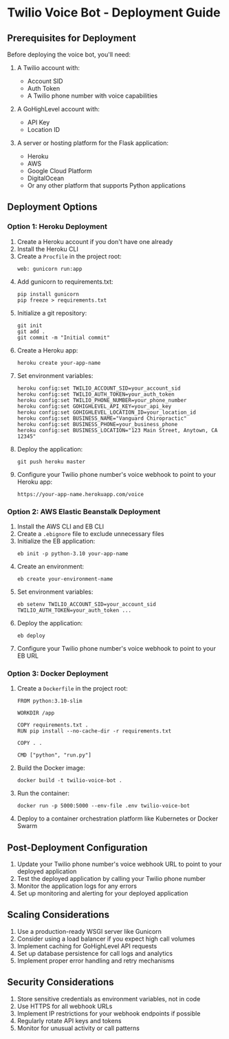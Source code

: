 # Twilio Voice Bot - Deployment Guide

## Prerequisites for Deployment

Before deploying the voice bot, you'll need:

1. A Twilio account with:
   - Account SID
   - Auth Token
   - A Twilio phone number with voice capabilities

2. A GoHighLevel account with:
   - API Key
   - Location ID

3. A server or hosting platform for the Flask application:
   - Heroku
   - AWS
   - Google Cloud Platform
   - DigitalOcean
   - Or any other platform that supports Python applications

## Deployment Options

### Option 1: Heroku Deployment

1. Create a Heroku account if you don't have one already
2. Install the Heroku CLI
3. Create a `Procfile` in the project root:
   ```
   web: gunicorn run:app
   ```
4. Add gunicorn to requirements.txt:
   ```
   pip install gunicorn
   pip freeze > requirements.txt
   ```
5. Initialize a git repository:
   ```
   git init
   git add .
   git commit -m "Initial commit"
   ```
6. Create a Heroku app:
   ```
   heroku create your-app-name
   ```
7. Set environment variables:
   ```
   heroku config:set TWILIO_ACCOUNT_SID=your_account_sid
   heroku config:set TWILIO_AUTH_TOKEN=your_auth_token
   heroku config:set TWILIO_PHONE_NUMBER=your_phone_number
   heroku config:set GOHIGHLEVEL_API_KEY=your_api_key
   heroku config:set GOHIGHLEVEL_LOCATION_ID=your_location_id
   heroku config:set BUSINESS_NAME="Vanguard Chiropractic"
   heroku config:set BUSINESS_PHONE=your_business_phone
   heroku config:set BUSINESS_LOCATION="123 Main Street, Anytown, CA 12345"
   ```
8. Deploy the application:
   ```
   git push heroku master
   ```
9. Configure your Twilio phone number's voice webhook to point to your Heroku app:
   ```
   https://your-app-name.herokuapp.com/voice
   ```

### Option 2: AWS Elastic Beanstalk Deployment

1. Install the AWS CLI and EB CLI
2. Create a `.ebignore` file to exclude unnecessary files
3. Initialize the EB application:
   ```
   eb init -p python-3.10 your-app-name
   ```
4. Create an environment:
   ```
   eb create your-environment-name
   ```
5. Set environment variables:
   ```
   eb setenv TWILIO_ACCOUNT_SID=your_account_sid TWILIO_AUTH_TOKEN=your_auth_token ...
   ```
6. Deploy the application:
   ```
   eb deploy
   ```
7. Configure your Twilio phone number's voice webhook to point to your EB URL

### Option 3: Docker Deployment

1. Create a `Dockerfile` in the project root:
   ```
   FROM python:3.10-slim

   WORKDIR /app

   COPY requirements.txt .
   RUN pip install --no-cache-dir -r requirements.txt

   COPY . .

   CMD ["python", "run.py"]
   ```
2. Build the Docker image:
   ```
   docker build -t twilio-voice-bot .
   ```
3. Run the container:
   ```
   docker run -p 5000:5000 --env-file .env twilio-voice-bot
   ```
4. Deploy to a container orchestration platform like Kubernetes or Docker Swarm

## Post-Deployment Configuration

1. Update your Twilio phone number's voice webhook URL to point to your deployed application
2. Test the deployed application by calling your Twilio phone number
3. Monitor the application logs for any errors
4. Set up monitoring and alerting for your deployed application

## Scaling Considerations

1. Use a production-ready WSGI server like Gunicorn
2. Consider using a load balancer if you expect high call volumes
3. Implement caching for GoHighLevel API requests
4. Set up database persistence for call logs and analytics
5. Implement proper error handling and retry mechanisms

## Security Considerations

1. Store sensitive credentials as environment variables, not in code
2. Use HTTPS for all webhook URLs
3. Implement IP restrictions for your webhook endpoints if possible
4. Regularly rotate API keys and tokens
5. Monitor for unusual activity or call patterns
